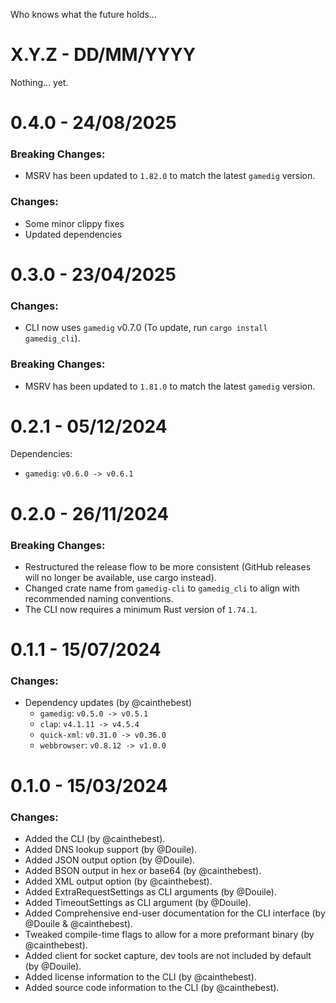 Who knows what the future holds...

# X.Y.Z - DD/MM/YYYY

Nothing... yet.

# 0.4.0 - 24/08/2025

### Breaking Changes:

- MSRV has been updated to `1.82.0` to match the latest `gamedig` version.

### Changes:

- Some minor clippy fixes
- Updated dependencies

# 0.3.0 - 23/04/2025

### Changes:

- CLI now uses `gamedig` v0.7.0 (To update, run `cargo install gamedig_cli`).

### Breaking Changes:

- MSRV has been updated to `1.81.0` to match the latest `gamedig` version.

# 0.2.1 - 05/12/2024

Dependencies:
- `gamedig`: `v0.6.0 -> v0.6.1`

# 0.2.0 - 26/11/2024

### Breaking Changes:

- Restructured the release flow to be more consistent (GitHub releases will no longer be available, use cargo instead).
- Changed crate name from `gamedig-cli` to `gamedig_cli` to align with recommended naming conventions.
- The CLI now requires a minimum Rust version of `1.74.1`.

# 0.1.1 - 15/07/2024

### Changes:

- Dependency updates (by @cainthebest)
  - `gamedig`: `v0.5.0 -> v0.5.1`
  - `clap`: `v4.1.11 -> v4.5.4`
  - `quick-xml`: `v0.31.0 -> v0.36.0`
  - `webbrowser`: `v0.8.12 -> v1.0.0`

# 0.1.0 - 15/03/2024

### Changes:

- Added the CLI (by @cainthebest).
- Added DNS lookup support (by @Douile).
- Added JSON output option (by @Douile).
- Added BSON output in hex or base64 (by @cainthebest).
- Added XML output option (by @cainthebest).
- Added ExtraRequestSettings as CLI arguments (by @Douile).
- Added TimeoutSettings as CLI argument (by @Douile).
- Added Comprehensive end-user documentation for the CLI interface (by @Douile & @cainthebest).
- Tweaked compile-time flags to allow for a more preformant binary (by @cainthebest).
- Added client for socket capture, dev tools are not included by default (by @Douile).
- Added license information to the CLI (by @cainthebest).
- Added source code information to the CLI (by @cainthebest).
